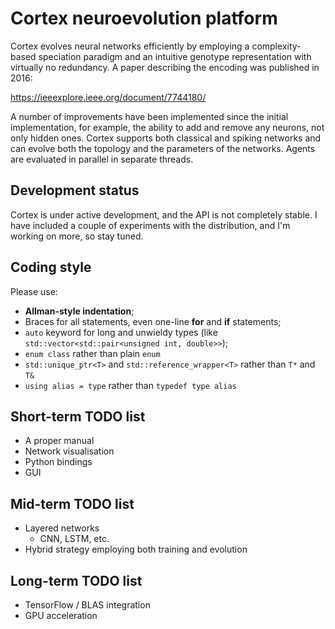 # Cortex neuroevolution platform

Cortex evolves neural networks efficiently by employing a complexity-based speciation paradigm and an intuitive genotype representation with virtually no redundancy.
A paper describing the encoding was published in 2016:

https://ieeexplore.ieee.org/document/7744180/

A number of improvements have been implemented since the initial implementation, for example, the ability to add and remove any neurons, not only hidden ones.
Cortex supports both classical and spiking networks and can evolve both the topology and the parameters of the networks.
Agents are evaluated in parallel in separate threads.

## Development status
Cortex is under active development, and the API is not completely stable. I have included a couple of experiments with the distribution, and I'm working on more, so stay tuned.

## Coding style
Please use:
- **Allman-style indentation**;
- Braces for all statements, even one-line **for** and **if** statements;
- `auto` keyword for long and unwieldy types (like `std::vector<std::pair<unsigned int, double>>`);
- `enum class` rather than plain `enum`
- `std::unique_ptr<T>` and `std::reference_wrapper<T>` rather than `T*` and `T&`
- `using alias = type` rather than `typedef type alias`

## Short-term TODO list
- A proper manual
- Network visualisation
- Python bindings
- GUI

## Mid-term TODO list
- Layered networks
    - CNN, LSTM, etc.
- Hybrid strategy employing both training and evolution

## Long-term TODO list
- TensorFlow / BLAS integration
- GPU acceleration
